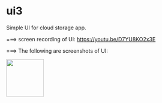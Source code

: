 # ui3

Simple UI for cloud storage app.

===> screen recording of UI: https://youtu.be/D7YU8KO2x3E

===> The following are screenshots of UI:

<img src="https://user-images.githubusercontent.com/93790564/147902061-17f1dab8-7f46-4855-af34-21f2db2408d5.jpg" width="100" height="100"/>
